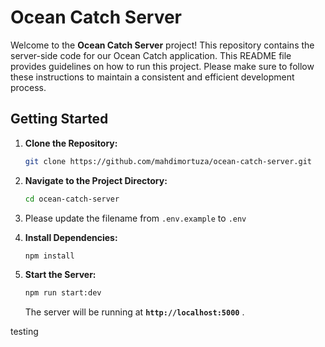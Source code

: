 # **Ocean Catch Server**

Welcome to the **Ocean Catch Server** project! This repository contains the server-side code for our Ocean Catch application. This README file provides guidelines on how to run this project. Please make sure to follow these instructions to maintain a consistent and efficient development process.

## **Getting Started**

1. **Clone the Repository:**

   ```bash
   git clone https://github.com/mahdimortuza/ocean-catch-server.git
   ```

2. **Navigate to the Project Directory:**

   ```bash
   cd ocean-catch-server
   ```

3. Please update the filename from `.env.example` to `.env`
4. **Install Dependencies:**

   ```bash
   npm install
   ```

5. **Start the Server:**

   ```bash
   npm run start:dev
   ```

   The server will be running at **`http://localhost:5000`** .

testing